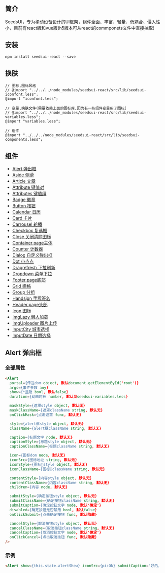 ## 简介
SeedsUI，专为移动设备设计的UI框架，组件全面、丰富、轻量、低耦合、侵入性小，目前有react版和vue版(h5版本可从react的commponets文件中直接抽取)

## 安装
```js
npm install seedsui-react --save
```

## 换肤
```less
// 图标,图标风格
// @import "../../../node_modules/seedsui-react/src/lib/seedsui-iconfont.less";
@import "iconfont.less";

// 变量,换肤文件(需要依赖上面的图标库,因为有一些组件变量用了图标)
// @import "../../../node_modules/seedsui-react/src/lib/seedsui-variables.less";
@import "variables.less";

// 组件
@import "../../../node_modules/seedsui-react/src/lib/seedsui-components.less";
```


## 组件
- [Alert 弹出框](#alert-弹出框)
- [Aside 侧滑](#aside-侧滑)
- [Article 文章](#article-文章)
- [Attribute 键值对](#attribute-键值对)
- [Attributes 键值组](#attributes-键值组)
- [Badge 徽章](#badge-徽章)
- [Button 按钮](#button-按钮)
- [Calendar 日历](#calendar-日历)
- [Card 卡片](#card-卡片)
- [Carrousel 轮播](#carrousel-轮播)
- [Checkbox 复选框](#carrousel-复选框)
- [Close 关闭清除图标](#close-关闭清除图标)
- [Container page主体](#container-page主体)
- [Counter 计数器](#counter-计数器)
- [Dialog 自定义弹出框](#dialog-自定义弹出框)
- [Dot 小点点](#dot-小点点)
- [Dragrefresh 下拉刷新](#dragrefresh-下拉刷新)
- [Dropdown 菜单下拉](#dropdown-菜单下拉)
- [Footer page底部](#footer-page底部)
- [Grid 栅格](#grid-栅格)
- [Group 分组](#group-分组)
- [Handsign 手写签名](#handsign-手写签名)
- [Header page头部](#header-page头部)
- [Icon 图标](#icon-图标)
- [ImgLazy 懒人加载](#imglazy-懒人加载)
- [ImgUploader 图片上传](#imguploader-图片上传)
- [InputCity 城市选择](#inputcity-城市选择)
- [InputDate 日期选择](#inputdate-日期选择)

## Alert 弹出框
### 全部属性
```html
<Alert
  portal={传送dom object, 默认document.getElementById('root')}
  args={事件参数 any}
  show={*显隐 bool, 默认false}
  duration={动画时长 number, 默认见seedsui-variables.less}

  maskStyle={遮罩style object, 默认无}
  maskClassName={遮罩className string, 默认无}
  onClickMask={点击遮罩 func, 默认无}

  style={alert框style object, 默认无}
  className={alert框className string, 默认无}

  caption={标题文字 node, 默认无}
  captionStyle={标题style object, 默认无}
  captionClassName={标题className string, 默认无}

  icon={图标dom node, 默认无}
  iconSrc={图标地址 string, 默认无}
  iconStyle={图标style object, 默认无}
  iconClassName={图标className string, 默认无}

  contentStyle={内容style object, 默认无}
  contentClassName={内容className string, 默认无}
  children={内容 node, 默认无}

  submitStyle={确定按钮style object, 默认无}
  submitClassName={确定按钮className string, 默认无}
  submitCaption={确定按钮文字 node, 默认'确定'}
  disabled={确定按钮是否禁用 bool, 默认false}
  onClickSubmit={点击确定按钮 func, 默认隐藏}

  cancelStyle={取消按钮style object, 默认无}
  cancelClassName={取消按钮className string, 默认无}
  cancelCaption={取消按钮文字 node, 默认'确定'}
  onClickCancel={点击取消按钮 func, 默认隐藏}
/>
```

### 示例
```html
<Alert show={this.state.alertShow} iconSrc={picOk} submitCaption="好的，我已知晓" onClickSubmit={this.onSubmitAlert}>提交成功，请线下及时完成支付！</Alert>
```
